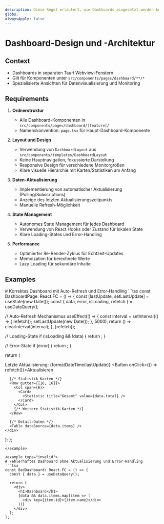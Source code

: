 ```yaml
---
description: Diese Regel erläutert, wie Dashboards eingesetzt werden können
globs: 
alwaysApply: false
---
```

# Dashboard-Design und -Architektur

## Context
- Dashboards in separaten Tauri Webview-Fenstern
- Gilt für Komponenten unter `src/components/pages/dashboard/**/*`
- Spezialisierte Ansichten für Datenvisualisierung und Monitoring

## Requirements
1. **Ordnerstruktur**
   - Alle Dashboard-Komponenten in `src/components/pages/dashboard/[feature]/`
   - Namenskonvention: `page.tsx` für Haupt-Dashboard-Komponente

2. **Layout und Design**
   - Verwendung von `DashboardLayout` aus `src/components/templates/DashboardLayout`
   - Keine Hauptnavigation, fokussierte Darstellung
   - Responsive Design für verschiedene Monitorgrößen
   - Klare visuelle Hierarchie mit Karten/Statistiken am Anfang

3. **Daten-Aktualisierung**
   - Implementierung von automatischer Aktualisierung (Polling/Subscriptions)
   - Anzeige des letzten Aktualisierungszeitpunkts
   - Manuelle Refresh-Möglichkeit

4. **State Management**
   - Autonomes State Management für jedes Dashboard
   - Verwendung von React Hooks oder Zustand für lokalen State
   - Klare Loading-States und Error-Handling

5. **Performance**
   - Optimierter Re-Render-Zyklus für Echtzeit-Updates
   - Memoization für berechnete Werte
   - Lazy Loading für sekundäre Inhalte

## Examples

<example>
# Korrektes Dashboard mit Auto-Refresh und Error-Handling
```tsx
const DashboardPage: React.FC = () => {
  const [lastUpdate, setLastUpdate] = useState<Date>(new Date());
  const { data, error, isLoading, refetch } = useDataQuery();

  // Auto-Refresh Mechanismus
  useEffect(() => {
    const interval = setInterval(() => {
      refetch();
      setLastUpdate(new Date());
    }, 5000);
    return () => clearInterval(interval);
  }, [refetch]);

  // Loading-State
  if (isLoading && !data) {
    return <Spin size="large" tip="Lade Daten..." />;
  }

  // Error-State
  if (error) {
    return <Alert message="Fehler" description={error.toString()} type="error" />;
  }

  return (
    <div>
      <Title level={2}>Dashboard</Title>
      <Text type="secondary">
        Letzte Aktualisierung: {formatDateTime(lastUpdate)}
      </Text>
      <Button onClick={() => refetch()}>Aktualisieren</Button>
      
      {/* Statistik-Karten */}
      <Row gutter={[16, 16]}>
        <Col span={6}>
          <Card>
            <Statistic title="Gesamt" value={data.total} />
          </Card>
        </Col>
        {/* Weitere Statistik-Karten */}
      </Row>
      
      {/* Detail-Daten */}
      <Table dataSource={data.items} />
    </div>
  );
};
```
</example>

<example type="invalid">
# Fehlerhaftes Dashboard ohne Aktualisierung und Error-Handling
```tsx
const BadDashboard: React.FC = () => {
  const { data } = useDataQuery();
  
  return (
    <div>
      <h1>Dashboard</h1>
      {data && data.items.map(item => (
        <div key={item.id}>{item.name}</div>
      ))}
    </div>
  );
};
```
</example> 